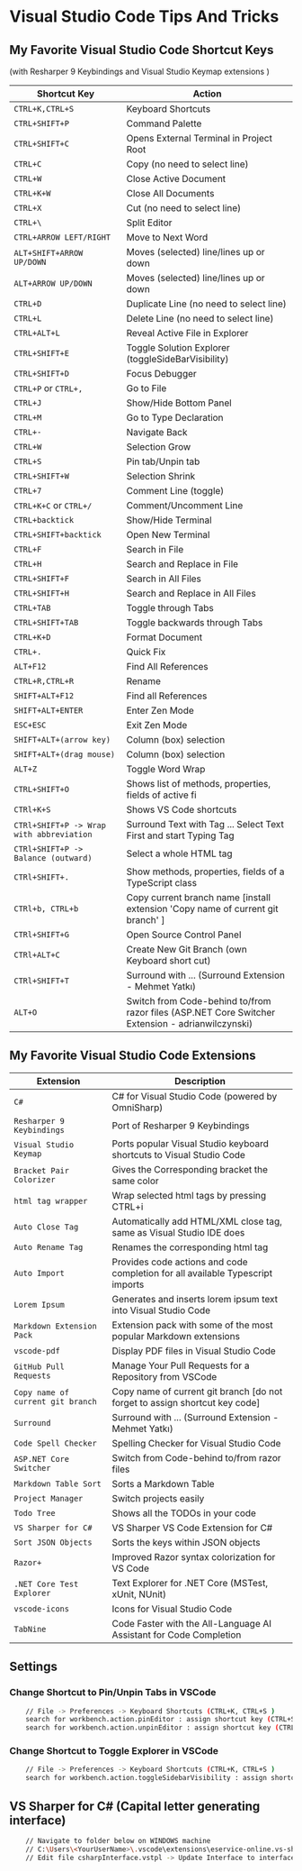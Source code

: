 # Visual Studio Code Tips And Tricks

## My Favorite Visual Studio Code Shortcut Keys

(with Resharper 9 Keybindings and Visual Studio Keymap extensions )

| Shortcut Key                               | Action                                         |
|--------------------------------------------|------------------------------------------------|
| `CTRL+K,CTRL+S`                            | Keyboard Shortcuts
| `CTRL+SHIFT+P`                             | Command Palette
| `CTRL+SHIFT+C`                             | Opens External Terminal in Project Root
| `CTRL+C`                                   | Copy (no need to select line)
| `CTRL+W`                                   | Close Active Document
| `CTRL+K+W`                                 | Close All Documents
| `CTRL+X`                                   | Cut (no need to select line)
| `CTRL+\`                                   | Split Editor
| `CTRL+ARROW LEFT/RIGHT`                    | Move to Next Word
| `ALT+SHIFT+ARROW UP/DOWN`                  | Moves (selected) line/lines up or down
| `ALT+ARROW UP/DOWN`                        | Moves (selected) line/lines up or down
| `CTRL+D`                                   | Duplicate Line (no need to select line)
| `CTRL+L`                                   | Delete Line (no need to select line)
| `CTRL+ALT+L`                               | Reveal Active File in Explorer
| `CTRL+SHIFT+E`                             | Toggle Solution Explorer (toggleSideBarVisibility)
| `CTRL+SHIFT+D`                             | Focus Debugger
| `CTRL+P` or `CTRL+,`                       | Go to File
| `CTRL+J`                                   | Show/Hide Bottom Panel
| `CTRL+M`                                   | Go to Type Declaration
| `CTRL+-`                                   | Navigate Back
| `CTRL+W`                                   | Selection Grow
| `CTRL+S`                                   | Pin tab/Unpin tab
| `CTRL+SHIFT+W`                             | Selection Shrink
| `CTRL+7`                                   | Comment Line (toggle)
| `CTRL+K+C` or `CTRL+/`                     | Comment/Uncomment Line
| `CTRL+backtick`                            | Show/Hide Terminal
| `CTRL+SHIFT+backtick`                      | Open New Terminal
| `CTRL+F`                                   | Search in File
| `CTRL+H`                                   | Search and Replace in File
| `CTRL+SHIFT+F`                             | Search in All Files
| `CTRL+SHIFT+H`                             | Search and Replace in All Files
| `CTRL+TAB`                                 | Toggle through Tabs
| `CTRL+SHIFT+TAB`                           | Toggle backwards through Tabs
| `CTRL+K+D`                                 | Format Document
| `CTRL+.`                                   | Quick Fix
| `ALT+F12`                                  | Find All References
| `CTRL+R,CTRL+R`                            | Rename  
| `SHIFT+ALT+F12`                            | Find all References
| `SHIFT+ALT+ENTER`                          | Enter Zen Mode
| `ESC+ESC`                                  | Exit Zen Mode
| `SHIFT+ALT+(arrow key)`                    | Column (box) selection
| `SHIFT+ALT+(drag mouse)`                   | Column (box) selection
| `ALT+Z`                                    | Toggle Word Wrap
| `CTRL+SHIFT+O`                             | Shows list of methods, properties, fields of active fi
| `CTRl+K+S`                                 | Shows VS Code shortcuts
| `CTRl+SHIFT+P -> Wrap with abbreviation`   | Surround Text with Tag ... Select Text First and start Typing Tag
| `CTRl+SHIFT+P -> Balance (outward)`        | Select a whole HTML tag
| `CTRl+SHIFT+.`                             | Show methods, properties, fields of a TypeScript class
| `CTRl+b, CTRL+b`                           | Copy current branch name [install extension 'Copy name of current git branch' ]
| `CTRl+SHIFT+G`                             | Open Source Control Panel
| `CTRl+ALT+C`                               | Create New Git Branch (own Keyboard short cut)
| `CTRl+SHIFT+T`                             | Surround with ... (Surround Extension - Mehmet Yatkı)
| `ALT+O`                                    | Switch from Code-behind to/from razor files (ASP.NET Core Switcher Extension - adrianwilczynski)

## My Favorite Visual Studio Code Extensions

| Extension                                  | Description                                    |
|--------------------------------------------|------------------------------------------------|
| `C#`                                       | C# for Visual Studio Code (powered by OmniSharp)
| `Resharper 9 Keybindings`                  | Port of Resharper 9 Keybindings
| `Visual Studio Keymap`                     | Ports popular Visual Studio keyboard shortcuts to Visual Studio Code
| `Bracket Pair Colorizer`                   | Gives the Corresponding bracket the same color
| `html tag wrapper`                         | Wrap selected html tags by pressing CTRL+i
| `Auto Close Tag`                           | Automatically add HTML/XML close tag, same as Visual Studio IDE does
| `Auto Rename Tag`                          | Renames the corresponding html tag
| `Auto Import`                              | Provides code actions and code completion for all available Typescript imports
| `Lorem Ipsum`                              | Generates and inserts lorem ipsum text into Visual Studio Code
| `Markdown Extension Pack`                  | Extension pack with some of the most popular Markdown extensions
| `vscode-pdf`                               | Display PDF files in Visual Studio Code
| `GitHub Pull Requests`                     | Manage Your Pull Requests for a Repository from VSCode
| `Copy name of current git branch`          | Copy name of current git branch [do not forget to assign shortcut key code]
| `Surround`                                 | Surround with ... (Surround Extension - Mehmet Yatkı)
| `Code Spell Checker`                       | Spelling Checker for Visual Studio Code
| `ASP.NET Core Switcher`                    | Switch from Code-behind to/from razor files
| `Markdown Table Sort`                      | Sorts a Markdown Table
| `Project Manager`                          | Switch projects easily
| `Todo Tree`                                | Shows all the TODOs in your code
| `VS Sharper for C#`                        | VS Sharper VS Code Extension for C#
| `Sort JSON Objects`                        | Sorts the keys within JSON objects
| `Razor+`                                   | Improved Razor syntax colorization for VS Code
| `.NET Core Test Explorer`                  | Text Explorer for .NET Core (MSTest, xUnit, NUnit)
| `vscode-icons`                             | Icons for Visual Studio Code
| `TabNine`                                  | Code Faster with the All-Language AI Assistant for Code Completion

## Settings

### Change Shortcut to Pin/Unpin Tabs in VSCode

```bash
    // File -> Preferences -> Keyboard Shortcuts (CTRL+K, CTRL+S )
    search for workbench.action.pinEditor : assign shortcut key (CTRL+S)
    search for workbench.action.unpinEditor : assign shortcut key (CTRL+S)
```

### Change Shortcut to Toggle Explorer in VSCode

```bash
    // File -> Preferences -> Keyboard Shortcuts (CTRL+K, CTRL+S )
    search for workbench.action.toggleSidebarVisibility : assign shortcut key (CTRL+SHIFT+E)
```

## VS Sharper for C# (Capital letter generating interface)

```bash
    // Navigate to folder below on WINDOWS machine
    // C:\Users\<YourUserName>\.vscode\extensions\eservice-online.vs-sharper-0.2.0\templates
    // Edit file csharpInterface.vstpl -> Update Interface to interface

```
